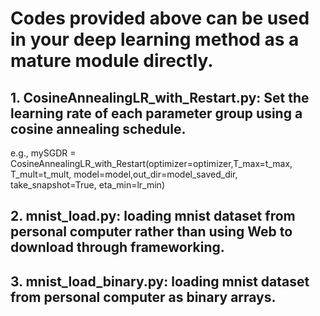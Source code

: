 # Codes provided above can be used in your deep learning method as a mature module directly.
## 1. CosineAnnealingLR_with_Restart.py: Set the learning rate of each parameter group using a cosine annealing schedule.  
e.g., mySGDR = CosineAnnealingLR_with_Restart(optimizer=optimizer,T_max=t_max, T_mult=t_mult, model=model,out_dir=model_saved_dir, take_snapshot=True, eta_min=lr_min)  
## 2. mnist_load.py: loading mnist dataset from personal computer rather than using Web to download through frameworking.  
## 3. mnist_load_binary.py: loading mnist dataset from personal computer as binary arrays.  



